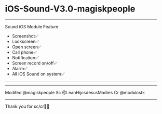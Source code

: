# iOS-Sound-V3.0-magiskpeople
 
_________________________
Sound iOS Module Feature
- Screenshot✅
- Lockscreen✅
- Open screen✅
- Call phone✅
- Notification✅
- Screen record on/off✅
- Alarm✅
- All iOS Sound on system✅
_________________________

_________________________
Modifed @magiskpeople
Sc @LeanHijosdesusMadres
Cr @modulostk
_________________________

Thank you for sc/cr🙏🏻
